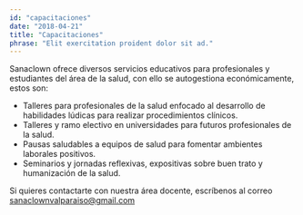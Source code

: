 ```yaml
---
id: "capacitaciones"
date: "2018-04-21"
title: "Capacitaciones"
phrase: "Elit exercitation proident dolor sit ad."
---
```

Sanaclown ofrece diversos servicios educativos para profesionales y estudiantes del área de la salud, con ello se autogestiona económicamente, estos son:
- Talleres para profesionales de la salud enfocado al desarrollo de habilidades lúdicas para realizar procedimientos clínicos.
- Talleres y ramo electivo en universidades para futuros profesionales de la salud.
- Pausas saludables a equipos de salud para fomentar ambientes laborales positivos.
- Seminarios y jornadas reflexivas, expositivas sobre buen trato y humanización de la salud.

Si quieres contactarte con nuestra área docente, escríbenos al correo sanaclownvalparaiso@gmail.com